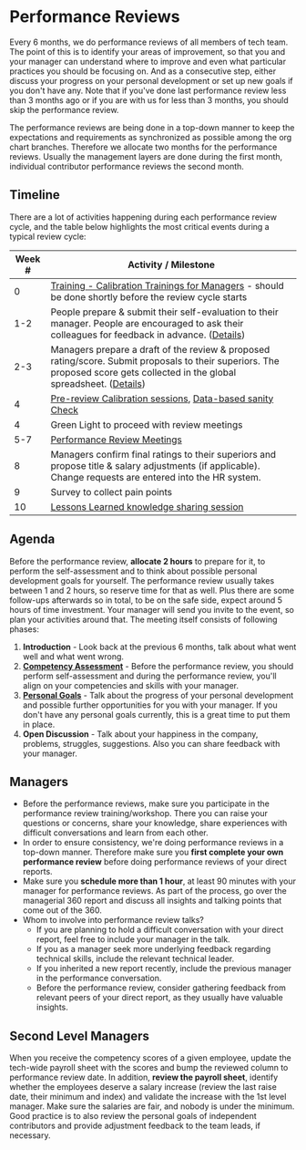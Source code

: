 # Performance Reviews

Every 6 months, we do performance reviews of all members of tech team. The point of this is to identify your areas of improvement, so that you and your manager can understand where to improve and even what particular practices you should be focusing on. And as a consecutive step, either discuss your progress on your personal development or set up new goals if you don't have any. Note that if you've done last performance review less than 3 months ago or if you are with us for less than 3 months, you should skip the performance review.

The performance reviews are being done in a top-down manner to keep the expectations and requirements as synchronized as possible among the org chart branches. Therefore we allocate two months for the performance reviews. Usually the management layers are done during the first month, individual contributor performance reviews the second month.

## Timeline

There are a lot of activities happening during each performance review cycle, and the table below highlights the most critical events during a typical review cycle:

| Week # | Activity / Milestone |
| ------------- | ------------- |
| 0 | [Training - Calibration Trainings for Managers](calibration.md#training---calibration-training-for-managers) - should be done shortly before the review cycle starts |
| 1-2 | People prepare & submit their self-evaluation to their manager. People are encouraged to ask their colleagues for feedback in advance. ([Details](calibration.md#pre-review-calibration))|
| 2-3 | Managers prepare a draft of the review & proposed rating/score. Submit proposals to their superiors. The proposed score gets collected in the global spreadsheet. ([Details](calibration.md#pre-review-calibration))|
| 4 | [Pre-review Calibration sessions](calibration.md#pre-review-calibration), [Data-based sanity Check](calibration.md#data-based-sanity-check) |
| 4 | Green Light to proceed with review meetings |
| 5-7 | [Performance Review Meetings](performance-reviews.md) |
| 8| Managers confirm final ratings to their superiors and propose title & salary adjustments (if applicable). Change requests are entered into the HR system. |
| 9| Survey to collect pain points |
| 10| [Lessons Learned knowledge sharing session](calibration.md#lessons-learned) |

## Agenda

Before the performance review, **allocate 2 hours** to prepare for it, to perform the self-assessment and to think about possible personal development goals for yourself. The performance review usually takes between 1 and 2 hours, so reserve time for that as well. Plus there are some follow-ups afterwards so in total, to be on the safe side, expect around 5 hours of time investment. Your manager will send you invite to the event, so plan your activities around that. The meeting itself consists of following phases:

1. **Introduction** - Look back at the previous 6 months, talk about what went well and what went wrong.
1. **[Competency Assessment](competency-assessment.md)** - Before the performance review, you should perform self-assessment and during the performance review, you'll align on your competencies and skills with your manager.
1. **[Personal Goals](personal-goals.md)** - Talk about the progress of your personal development and possible further opportunities for you with your manager. If you don't have any personal goals currently, this is a great time to put them in place.
1. **Open Discussion** - Talk about your happiness in the company, problems, struggles, suggestions. Also you can share feedback with your manager.

## Managers

- Before the performance reviews, make sure you participate in the performance review training/workshop. There you can raise your questions or concerns, share your knowledge, share experiences with difficult conversations and learn from each other.
- In order to ensure consistency, we're doing performance reviews in a top-down manner. Therefore make sure you **first complete your own performance review** before doing performance reviews of your direct reports.
- Make sure you **schedule more than 1 hour**, at least 90 minutes with your manager for performance reviews. As part of the process, go over the managerial 360 report and discuss all insights and talking points that come out of the 360.
- Whom to involve into performance review talks?
  - If you are planning to hold a difficult conversation with your direct report, feel free to include your manager in the talk.
  - If you as a manager seek more underlying feedback regarding technical skills, include the relevant technical leader.
  - If you inherited a new report recently, include the previous manager in the performance conversation.
  - Before the performance review, consider gathering feedback from relevant peers of your direct report, as they usually have valuable insights.

## Second Level Managers

When you receive the competency scores of a given employee, update the tech-wide payroll sheet with the scores and bump the reviewed column to performance review date. In addition, **review the payroll sheet**, identify whether the employees deserve a salary increase (review the last raise date, their minimum and index) and validate the increase with the 1st level manager. Make sure the salaries are fair, and nobody is under the minimum. Good practice is to also review the personal goals of independent contributors and provide adjustment feedback to the team leads, if necessary.
